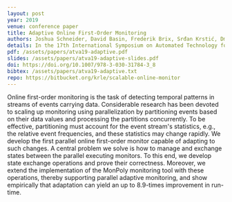 ```yaml
---
layout: post
year: 2019
venue: conference paper
title: Adaptive Online First-Order Monitoring
authors: Joshua Schneider, David Basin, Frederik Brix, Srđan Krstić, Dmitriy Traytel
details: In the 17th International Symposium on Automated Technology for Verification and Analysis (ATVA 2019).
pdf: /assets/papers/atva19-adaptive.pdf
slides: /assets/papers/atva19-adaptive-slides.pdf
doi: https://doi.org/10.1007/978-3-030-31784-3_8
bibtex: /assets/papers/atva19-adaptive.txt
repo: https://bitbucket.org/krle/scalable-online-monitor
---
```


Online first-order monitoring is the task of detecting temporal patterns in streams of events carrying data. Considerable research has been devoted to scaling up monitoring using parallelization by partitioning events based on their data values and processing the partitions concurrently. To be effective, partitioning must account for the event stream's statistics, e.g., the relative event frequencies, and these statistics may change rapidly. We develop the first parallel online first-order monitor capable of adapting to such changes. A central problem we solve is how to manage and exchange states between the parallel executing monitors. To this end, we develop state exchange operations and prove their correctness. Moreover, we extend the implementation of the MonPoly monitoring tool with these operations, thereby supporting parallel adaptive monitoring, and show empirically that adaptation can yield an up to 8.9-times improvement in run-time.


